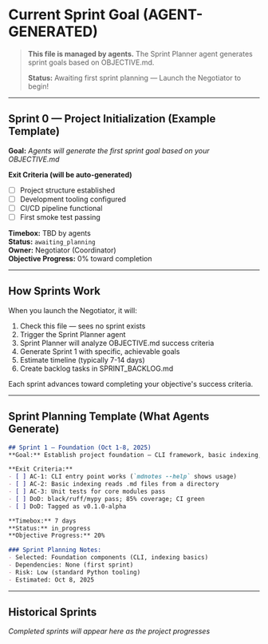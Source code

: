 # Current Sprint Goal (AGENT-GENERATED)

> **This file is managed by agents.** The Sprint Planner agent generates sprint goals based on OBJECTIVE.md.
> 
> **Status:** Awaiting first sprint planning — Launch the Negotiator to begin!

---

## Sprint 0 — Project Initialization (Example Template)

**Goal:** *Agents will generate the first sprint goal based on your OBJECTIVE.md*

**Exit Criteria (will be auto-generated)**
- [ ] Project structure established
- [ ] Development tooling configured
- [ ] CI/CD pipeline functional
- [ ] First smoke test passing

**Timebox:** TBD by agents  
**Status:** `awaiting_planning`  
**Owner:** Negotiator (Coordinator)  
**Objective Progress:** 0% toward completion

---

## How Sprints Work

When you launch the Negotiator, it will:
1. Check this file — sees no sprint exists
2. Trigger the Sprint Planner agent
3. Sprint Planner will analyze OBJECTIVE.md success criteria
4. Generate Sprint 1 with specific, achievable goals
5. Estimate timeline (typically 7-14 days)
6. Create backlog tasks in SPRINT_BACKLOG.md

Each sprint advances toward completing your objective's success criteria.

---

## Sprint Planning Template (What Agents Generate)

```markdown
## Sprint 1 — Foundation (Oct 1-8, 2025)
**Goal:** Establish project foundation — CLI framework, basic indexing, first tests

**Exit Criteria:**
- [ ] AC-1: CLI entry point works (`mdnotes --help` shows usage)
- [ ] AC-2: Basic indexing reads .md files from a directory
- [ ] AC-3: Unit tests for core modules pass
- [ ] DoD: black/ruff/mypy pass; 85% coverage; CI green
- [ ] DoD: Tagged as v0.1.0-alpha

**Timebox:** 7 days  
**Status:** in_progress  
**Objective Progress:** 20%

### Sprint Planning Notes:
- Selected: Foundation components (CLI, indexing basics)
- Dependencies: None (first sprint)
- Risk: Low (standard Python tooling)
- Estimated: Oct 8, 2025
```

---

## Historical Sprints
*Completed sprints will appear here as the project progresses*

